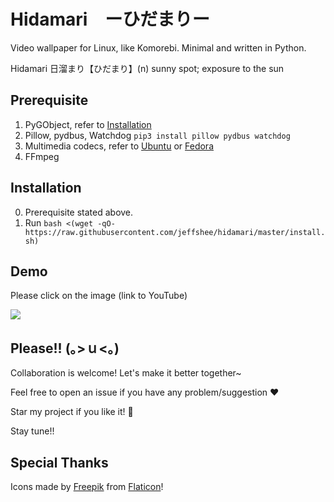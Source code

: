 # Hidamari　ーひだまりー
Video wallpaper for Linux, like Komorebi. Minimal and written in Python.

Hidamari 日溜まり【ひだまり】(n) sunny spot; exposure to the sun

## Prerequisite
1. PyGObject, refer to [Installation](https://pygobject.readthedocs.io/en/latest/getting_started.html)
2. Pillow, pydbus, Watchdog `pip3 install pillow pydbus watchdog`
3. Multimedia codecs, refer to [Ubuntu](https://itsfoss.com/install-media-codecs-ubuntu/) or [Fedora](https://docs.fedoraproject.org/en-US/quick-docs/assembly_installing-plugins-for-playing-movies-and-music/)
4. FFmpeg

## Installation
0. Prerequisite stated above.
1. Run `bash <(wget -qO- https://raw.githubusercontent.com/jeffshee/hidamari/master/install.sh)`

## Demo
Please click on the image (link to YouTube)

[![](res/demo.gif)](http://www.youtube.com/watch?v=EFh4O0xVcFw "")

## Please!! (｡>ｕ<｡)
Collaboration is welcome! Let's make it better together~

Feel free to open an issue if you have any problem/suggestion :heart:

Star my project if you like it! :star2:

Stay tune!!

## Special Thanks
Icons made by [Freepik](http://www.freepik.com/) from [Flaticon](https://www.flaticon.com/)!


